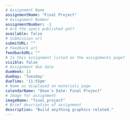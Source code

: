 ```yaml
---
# Assignment Name
assignmentName: "Final Project"
# Assignment Number
assignmentNumber: -1
# Are the specs published yet?
available: false
# Submission url
submitURL: ""
# Feedback url
feedbackURL: ""
# Is this assignment listed on the assignments page?
visible: false
# Assignment due date
dueWeek: 13
dueDay: 'Tuesday'
dueTime: '11:55pm'
# Name as displayed on materials page
calendarName: "Dean's Date: Final Project"
# Image for assignment
imageName: "final_project"
# Brief description of assignment
description: "Build anything graphics related."
---
```

